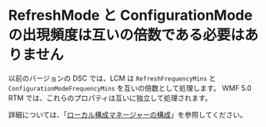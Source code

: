 # RefreshMode と ConfigurationMode の出現頻度は互いの倍数である必要はありません

以前のバージョンの DSC では、LCM は `RefreshFrequencyMins` と `ConfigurationModeFrequencyMins` を互いの倍数として処理します。 WMF 5.0 RTM では、これらのプロパティは互いに独立して処理されます。 

詳細については、「[ローカル構成マネージャーの構成](https://msdn.microsoft.com/powershell/dsc/metaconfig)」を参照してください。

<!--HONumber=Jul16_HO1-->


